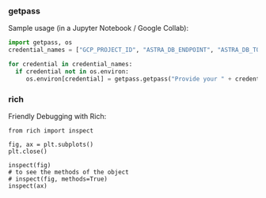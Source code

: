 ### getpass
Sample usage (in a Jupyter Notebook / Google Collab):
```python
import getpass, os
credential_names = ["GCP_PROJECT_ID", "ASTRA_DB_ENDPOINT", "ASTRA_DB_TOKEN"]

for credential in credential_names:
  if credential not in os.environ:
     os.environ[credential] = getpass.getpass("Provide your " + credential)
```

### rich
Friendly Debugging with Rich:
```
from rich import inspect

fig, ax = plt.subplots()
plt.close()

inspect(fig)
# to see the methods of the object
# inspect(fig, methods=True)
inspect(ax)
```
